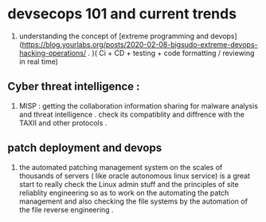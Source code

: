 # devsecops 101 and current trends 

1. understanding the concept of [extreme programming and devops](https://blog.yourlabs.org/posts/2020-02-08-bigsudo-extreme-devops-hacking-operations/ .
  )( Ci + CD + testing + code formatting / reviewing in real time)


## Cyber threat intelligence :
1. MISP : getting the collaboration information sharing  for malware analysis and threat intelligence . check its compatiblity and diffrence with the TAXII and other protocols .


## patch deployment and devops

1. the automated patching management system on the scales of thousands of servers ( like oracle autonomous linux service) is a great start to really check the  Linux admin stuff and the principles of site reliablity engineering so as to work on the automating the patch management and also checking the file systems  by the automation of the file reverse engineering . 


